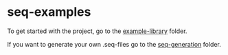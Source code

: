 # seq-examples

To get started with the project, go to the [example-library](example-library) folder.

If you want to generate your own .seq-files go to the [seq-generation](seq-generation) folder.